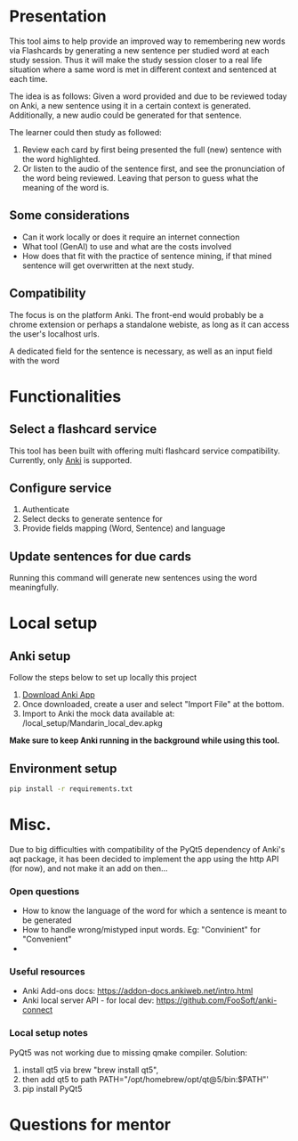# Presentation
This tool aims to help provide an improved way to remembering new words via Flashcards by generating a new sentence per studied word at each study session. Thus it will make the study session closer to a real life situation where a same word is met in different context and sentenced at each time.

The idea is as follows:
Given a word provided and due to be reviewed today on Anki, a new sentence using it in a certain context is generated. Additionally, a new audio could be generated for that sentence. 

The learner could then study as followed:
1. Review each card by first being presented the full (new) sentence with the word highlighted.
2. Or listen to the audio of the sentence first, and see the pronunciation of the word being reviewed. Leaving that person to guess what the meaning of the word is. 

## Some considerations
- Can it work locally or does it require an internet connection
- What tool (GenAI) to use and what are the costs involved
- How does that fit with the practice of sentence mining, if that mined sentence will get overwritten at the next study.

## Compatibility
The focus is on the platform Anki. The front-end would probably be a chrome extension or perhaps a standalone webiste, as long as it can access the user's localhost urls. 

A dedicated field for the sentence is necessary, as well as an input field with the word 

# Functionalities
## Select a flashcard service
This tool has been built with offering multi flashcard service compatibility.
Currently, only [Anki](https://apps.ankiweb.net/) is supported.
## Configure service
1. Authenticate
2. Select decks to generate sentence for
3. Provide fields mapping (Word, Sentence) and language
## Update sentences for due cards
Running this command will generate new sentences using the word meaningfully.

# Local setup
## Anki setup
Follow the steps below to set up locally this project
1. [Download Anki App](https://apps.ankiweb.net/#download)
2. Once downloaded, create a user and select "Import File" at the bottom.
3. Import to Anki the mock data available at: /local_setup/Mandarin_local_dev.apkg

**Make sure to keep Anki running in the background while using this tool.** 
## Environment setup
```bash
pip install -r requirements.txt
```
# Misc.
Due to big difficulties with compatibility of the PyQt5 dependency of Anki's aqt package, it has been decided to implement the app using the http API (for now), and not make it an add on then... 

### Open questions 
- How to know the language of the word for which a sentence is meant to be generated
- How to handle wrong/mistyped input words. Eg: "Convinient" for "Convenient"
-


### Useful resources
- Anki Add-ons docs: https://addon-docs.ankiweb.net/intro.html
- Anki local server API - for local dev: https://github.com/FooSoft/anki-connect


### Local setup notes
PyQt5 was not working due to missing qmake compiler. 
Solution: 
1. install qt5 via brew "brew install qt5",
2. then add qt5 to path PATH="/opt/homebrew/opt/qt@5/bin:$PATH"' 
3. pip install PyQt5



# Questions for mentor


